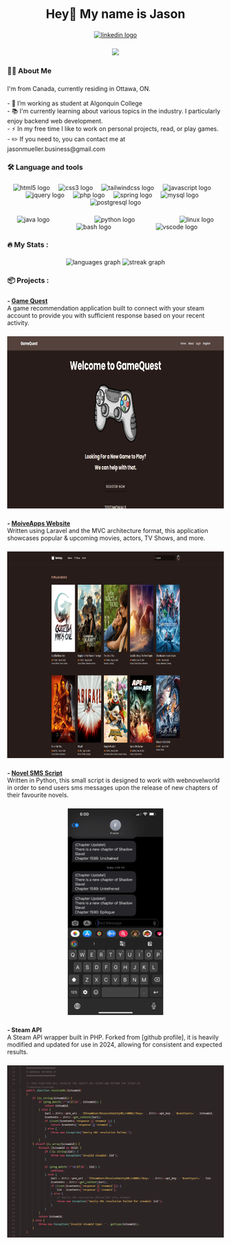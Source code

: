 <h1 align="center">Hey👋 My name is Jason</h1>

###

<div align="center">
  <a href="https://www.linkedin.com/in/j-muell/" target="_blank">
    <img src="https://img.shields.io/static/v1?message=LinkedIn&logo=linkedin&label=&color=0077B5&logoColor=white&labelColor=&style=for-the-badge" height="25" alt="linkedin logo"  />
  </a>
</div>

###

<div align="center">
  <img src="https://visitor-badge.laobi.icu/badge?page_id=j-muell.j-muell&"  />
</div>

###

<h3 align="left">👩‍💻  About Me</h3>

###

<p align="left">I'm from Canada, currently residing in Ottawa, ON.<br><br>- 🔭 I’m working as student at Algonquin College<br>- 📚 I'm currently learning about various topics in the industry. I particularly enjoy backend web development.<br>- ⚡ In my free time I like to work on personal projects, read, or play games.<br>- ✏️ If you need to, you can contact me at jasonmueller.business@gmail.com</p>

###

<h3 align="left">🛠 Language and tools</h3>

###

<div align="center">
  <img src="https://img.shields.io/badge/HTML5-E34F26?logo=html5&logoColor=white&style=for-the-badge" height="40" alt="html5 logo"  />
  <img width="12" />
  <img src="https://img.shields.io/badge/CSS3-1572B6?logo=css3&logoColor=white&style=for-the-badge" height="40" alt="css3 logo"  />
  <img width="12" />
  <img src="https://img.shields.io/badge/Tailwind CSS-06B6D4?logo=tailwindcss&logoColor=black&style=for-the-badge" height="40" alt="tailwindcss logo"  />
  <img width="12" />
  <img src="https://img.shields.io/badge/JavaScript-F7DF1E?logo=javascript&logoColor=black&style=for-the-badge" height="40" alt="javascript logo"  />
  <img width="12" />
  <img src="https://img.shields.io/badge/jQuery-0769AD?logo=jquery&logoColor=white&style=for-the-badge" height="40" alt="jquery logo"  />
  <img width="12" />
  <img src="https://img.shields.io/badge/PHP-777BB4?logo=php&logoColor=black&style=for-the-badge" height="40" alt="php logo"  />
  <img width="12" />
  <img src="https://img.shields.io/badge/Spring-6DB33F?logo=spring&logoColor=black&style=for-the-badge" height="40" alt="spring logo"  />
  <img width="12" />
  <img src="https://img.shields.io/badge/MySQL-4479A1?logo=mysql&logoColor=white&style=for-the-badge" height="40" alt="mysql logo"  />
  <img width="12" />
  <img src="https://img.shields.io/badge/PostgreSQL-4169E1?logo=postgresql&logoColor=white&style=for-the-badge" height="40" alt="postgresql logo"  />
</div>

###

<div align="center">
  <img src="https://cdn.jsdelivr.net/gh/devicons/devicon/icons/java/java-original.svg" height="40" alt="java logo"  />
  <img width="96" />
  <img src="https://cdn.jsdelivr.net/gh/devicons/devicon/icons/python/python-original.svg" height="40" alt="python logo"  />
  <img width="96" />
  <img src="https://cdn.jsdelivr.net/gh/devicons/devicon/icons/linux/linux-original.svg" height="40" alt="linux logo"  />
  <img width="96" />
  <img src="https://cdn.jsdelivr.net/gh/devicons/devicon/icons/bash/bash-original.svg" height="40" alt="bash logo"  />
  <img width="96" />
  <img src="https://cdn.jsdelivr.net/gh/devicons/devicon/icons/vscode/vscode-original.svg" height="40" alt="vscode logo"  />
</div>

###

<h3 align="left">🔥   My Stats :</h3>

###

<div align="center">
  <img src="https://github-readme-stats.vercel.app/api/top-langs?username=j-muell&locale=en&hide_title=false&layout=compact&card_width=320&langs_count=6&theme=dracula&hide_border=false&order=2" height="220" alt="languages graph"  />
  <img src="https://streak-stats.demolab.com?user=j-muell&locale=en&mode=daily&theme=dark&hide_border=false&border_radius=5&order=3" height="220" alt="streak graph"  />
</div>

###

<h3 align="left">📦️   Projects :</h3>

###

<p align="left"><strong> - <a href="https://github.com/j-muell/game-recommendation-app" target="_blank">Game Quest </a></strong><br>A game recommendation application built to connect with your steam account to provide you with sufficient response based on your recent activity.</p>

###

<div align="center">
  <img height="400" src="gameQuest.png"  />
</div>

###

<p align="left"><strong> - <a href="https://github.com/j-muell/laravel-movie-app" target="_blank">MoiveApps Website </a></strong><br>Written using Laravel and the MVC architecture format, this application showcases popular & upcoming movies, actors, TV Shows, and more.</p>

###

<div align="center">
  <img height="480" src="MovieAppMain.png"  />
</div>

###

<p align="left"><strong> - <a href="https://github.com/j-muell/chapter-updates-sms" target="_blank">Novel SMS Script </a></strong><br>Written in Python, this small script is designed to work with webnovelworld in order to send users sms messages upon the release of new chapters of their favourite novels.</p>

###

<div align="center">
  <img height="480" src="novelsmsscript.jpg"  />
</div>

###

<p align="left"><strong> - Steam API</strong><br>A Steam API wrapper built in PHP. Forked from [github profile], it is heavily modified and updated for use in 2024, allowing for consistent and expected results.</p>

###

<div align="center">
  <img height="400" src="SteamAPI.png"  />
</div>

###
